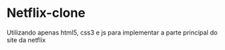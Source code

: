 # Netflix-clone
Utilizando apenas html5, css3 e js para implementar a parte principal do site da netflix



